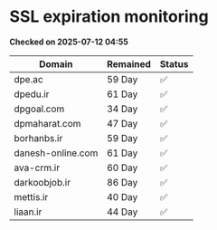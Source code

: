 # SSL expiration monitoring

**Checked on 2025-07-12 04:55**

| Domain | Remained | Status       |
|--------|----------|--------------|
| dpe.ac     | 59 Day   | ✅ |
| dpedu.ir     | 61 Day   | ✅ |
| dpgoal.com     | 34 Day   | ✅ |
| dpmaharat.com     | 47 Day   | ✅ |
| borhanbs.ir     | 59 Day   | ✅ |
| danesh-online.com     | 61 Day   | ✅ |
| ava-crm.ir     | 60 Day   | ✅ |
| darkoobjob.ir     | 86 Day   | ✅ |
| mettis.ir     | 40 Day   | ✅ |
| liaan.ir     | 44 Day   | ✅ |
